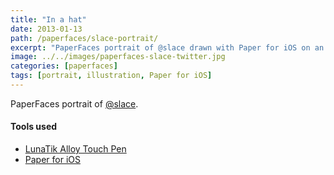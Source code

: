 ```yaml
---
title: "In a hat"
date: 2013-01-13
path: /paperfaces/slace-portrait/
excerpt: "PaperFaces portrait of @slace drawn with Paper for iOS on an iPad."
image: ../../images/paperfaces-slace-twitter.jpg
categories: [paperfaces]
tags: [portrait, illustration, Paper for iOS]
---
```


PaperFaces portrait of [@slace](https://twitter.com/slace).

#### Tools used

- [LunaTik Alloy Touch Pen](https://www.amazon.com/gp/product/B00821TR7G/ref=as_li_ss_tl?ie=UTF8&tag=mademist-20&linkCode=as2&camp=1789&creative=390957&creativeASIN=B00821TR7G)
- [Paper for iOS](https://paper.bywetransfer.com/)
